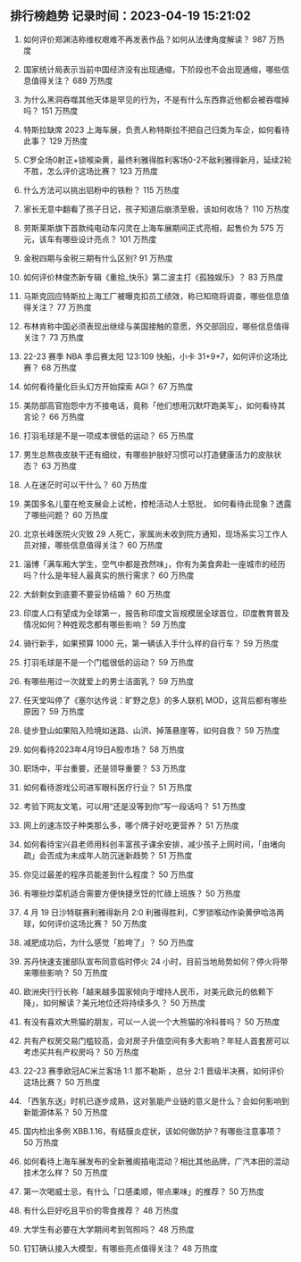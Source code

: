 
## 排行榜趋势 记录时间：2023-04-19 15:21:02
  
  1. 如何评价郑渊洁称维权艰难不再发表作品？如何从法律角度解读？ 987 万热度
    
  2. 国家统计局表示当前中国经济没有出现通缩，下阶段也不会出现通缩，哪些信息值得关注？ 689 万热度
    
  3. 为什么黑洞吞噬其他天体是罕见的行为，不是有什么东西靠近他都会被吞噬掉吗？ 151 万热度
    
  4. 特斯拉缺席 2023 上海车展，负责人称特斯拉不把自己归类为车企，如何看待此事？ 129 万热度
    
  5. C罗全场0射正+锁喉染黄，最终利雅得胜利客场0-2不敌利雅得新月，延续2轮不胜，怎么评价这场比赛？ 123 万热度
    
  6. 什么方法可以挑出铝粉中的铁粉？ 115 万热度
    
  7. 家长无意中翻看了孩子日记，孩子知道后崩溃至极，该如何收场？ 110 万热度
    
  8. 劳斯莱斯旗下首款纯电动车闪灵在上海车展期间正式亮相，起售价为 575 万元，该车有哪些设计亮点？ 101 万热度
    
  9. 金税四期与金税三期有什么区别? 91 万热度
    
  10. 如何评价林俊杰新专辑《重拾_快乐》第二波主打《孤独娱乐》？ 83 万热度
    
  11. 马斯克回应特斯拉上海工厂被曝克扣员工绩效，称已知晓将调查，哪些信息值得关注？ 77 万热度
    
  12. 布林肯称中国必须表现出继续与美国接触的意愿，外交部回应，哪些信息值得关注？ 73 万热度
    
  13. 22-23 赛季 NBA 季后赛太阳 123:109 快船，小卡 31+9+7，如何评价这场比赛？ 68 万热度
    
  14. 如何看待量化巨头幻方开始探索 AGI？ 67 万热度
    
  15. 美防部高官抱怨中方不接电话，竟称「他们想用沉默吓跑美军」，如何看待其言论？ 66 万热度
    
  16. 打羽毛球是不是一项成本很低的运动？ 65 万热度
    
  17. 男生总熬夜皮肤干还有细纹，有哪些护肤好习惯可以打造健康活力的皮肤状态？ 63 万热度
    
  18. 人在迷茫时可以干什么？ 60 万热度
    
  19. 美国多名儿童在枪支展会上试枪，控枪活动人士怒批， 如何看待此现象？透露了哪些问题？ 60 万热度
    
  20. 北京长峰医院火灾致 29 人死亡，家属尚未收到院方通知，现场系实习工作人员对接，哪些信息值得关注？ 60 万热度
    
  21. 淄博「满车厢大学生，空气中都是孜然味」，你有为美食奔赴一座城市的经历吗？什么是年轻人最真实的旅行需求？ 60 万热度
    
  22. 大龄剩女到底要不要妥协结婚？ 60 万热度
    
  23. 印度人口有望成为全球第一，报告称印度文盲规模居全球首位，印度教育普及情况如何？种姓观念都有哪些影响？ 59 万热度
    
  24. 骑行新手，如果预算 1000 元，第一辆该入手什么样的自行车？ 59 万热度
    
  25. 打羽毛球是不是一个门槛很低的运动？ 59 万热度
    
  26. 有哪些用过一次就爱上的男士洁面乳？ 59 万热度
    
  27. 任天堂叫停了《塞尔达传说：旷野之息》的多人联机 MOD，这背后都有哪些原因？ 59 万热度
    
  28. 徒步登山如果陷入险境如迷路、山洪、掉落悬崖等，如何自救？ 59 万热度
    
  29. 如何看待2023年4月19日A股市场？ 58 万热度
    
  30. 职场中，平台重要，还是领导重要？ 53 万热度
    
  31. 如何看待游戏公司进军眼科医疗行业？ 51 万热度
    
  32. 考验下网友文笔，可以用“还是没等到你”写一段话吗？ 51 万热度
    
  33. 网上的速冻饺子种类那么多，哪个牌子好吃更营养？ 51 万热度
    
  34. 如何看待宝兴县老师用科创丰富孩子课余安排，减少孩子上网时间，「由堵向疏」会否成为未成年人防沉迷新趋势？ 51 万热度
    
  35. 你见过最差的程序员能差到什么程度？ 50 万热度
    
  36. 有哪些炒菜机适合需要方便快捷烹饪的忙碌上班族？ 50 万热度
    
  37. 4 月 19 日沙特联赛利雅得新月 2:0 利雅得胜利，C罗锁喉动作染黄伊哈洛两球，如何评价这场比赛？ 50 万热度
    
  38. 减肥成功后，为什么感觉「脸垮了」？ 50 万热度
    
  39. 苏丹快速支援部队宣布同意临时停火 24 小时，目前当地局势如何？停火将带来哪些影响？ 50 万热度
    
  40. 欧洲央行行长称「越来越多国家倾向于增持人民币，对美元欧元的依赖下降」，如何解读？美元地位还将持续多久？ 50 万热度
    
  41. 有没有喜欢大熊猫的朋友，可以一人说一个大熊猫的冷科普吗？ 50 万热度
    
  42. 共有产权房交易门槛较高，会对房子升值空间有多大影响？年轻人首套房可以考虑买共有产权房吗？ 50 万热度
    
  43. 22-23 赛季欧冠AC米兰客场 1:1 那不勒斯 ，总分 2:1 晋级半决赛，如何评价这场比赛？ 50 万热度
    
  44. 「西氢东送」时机已逐步成熟，这对氢能产业链的意义是什么？会如何影响到新能源体系？ 50 万热度
    
  45. 国内检出多例 XBB.1.16，有结膜炎症状，该如何做防护？有哪些注意事项？ 50 万热度
    
  46. 如何看待上海车展发布的全新雅阁插电混动？相比其他品牌，广汽本田的混动技术怎么样？ 50 万热度
    
  47. 第一次喝威士忌，有什么「口感柔顺，带点果味」的推荐？ 50 万热度
    
  48. 有什么巨好吃且平价的零食推荐？ 48 万热度
    
  49. 大学生有必要在大学期间考到驾照吗？ 48 万热度
    
  50. 钉钉确认接入大模型，有哪些亮点值得关注？ 48 万热度
    